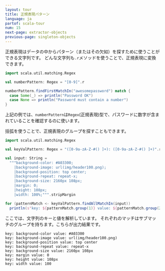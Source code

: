 ```yaml
---
layout: tour
title: 正規表現パターン
language: ja
partof: scala-tour
num: 15
next-page: extractor-objects
previous-page: singleton-objects
---
```

正規表現はデータの中からパターン（またはその欠如）を探すために使うことができる文字列です。
どんな文字列も`.r`メソッドを使うことで、正規表現に変換できます。

```scala mdoc
import scala.util.matching.Regex

val numberPattern: Regex = "[0-9]".r

numberPattern.findFirstMatchIn("awesomepassword") match {
  case Some(_) => println("Password OK")
  case None => println("Password must contain a number")
}
```
上記の例では、`numberPattern`は`Regex`(正規表現)型で、パスワードに数字が含まれていることを確認するのに使います。

括弧を使うことで、正規表現のグループを探すこともできます。

```scala mdoc
import scala.util.matching.Regex

val keyValPattern: Regex = "([0-9a-zA-Z-#() ]+): ([0-9a-zA-Z-#() ]+)".r

val input: String =
  """background-color: #A03300;
    |background-image: url(img/header100.png);
    |background-position: top center;
    |background-repeat: repeat-x;
    |background-size: 2160px 108px;
    |margin: 0;
    |height: 108px;
    |width: 100%;""".stripMargin

for (patternMatch <- keyValPattern.findAllMatchIn(input))
  println(s"key: ${patternMatch.group(1)} value: ${patternMatch.group(2)}")
```
ここでは、文字列のキーと値を解析しています。
それぞれのマッチはサブマッチのグループを持ちます。こちらが出力結果です。
```
key: background-color value: #A03300
key: background-image value: url(img/header100.png)
key: background-position value: top center
key: background-repeat value: repeat-x
key: background-size value: 2160px 108px
key: margin value: 0
key: height value: 108px
key: width value: 100
```
